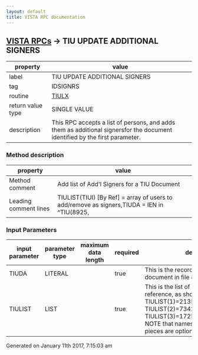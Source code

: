 ```yaml
---
layout: default
title: VISTA RPC documentation
---
```




## [VISTA RPCs](TableOfContent.md) &#8594; TIU UPDATE ADDITIONAL SIGNERS 

 property | value 
--- | --- 
 label | TIU UPDATE ADDITIONAL SIGNERS
 tag | IDSIGNRS
 routine | [TIULX](http://code.osehra.org/dox/Routine_TIULX_source.html)
 return value type | SINGLE VALUE
 description | This RPC accepts a list of persons, and adds them as additional signersfor the document identified by the first parameter.


### Method description

 property | value 
--- | --- 
 Method comment | Add list of Add'l Signers for a TIU Document
 Leading comment lines | TIULIST(TIUI) [By Ref] = array of users to add/remove as signers,TIUDA                  = IEN in ^TIU(8925,

### Input Parameters

| input parameter | parameter type | maximum data length | required | description | 
| --- | --- | --- | --- | --- | 
| TIUDA | LITERAL |  | true | This is the record # (ien) of the document in file 8925. | 
| TIULIST | LIST |  | true | This is the list of users, passed by reference, as shown below:        TIULIST(1)=213[^CASEY,BEN]       TIULIST(2)=73425[^HOWSER,DOOGEY]       TIULIST(3)=172[^WELBY,MARCUS] NOTE that names passed as second '^'-pieces are optional. | 




 Generated on January 11th 2017, 7:15:03 am